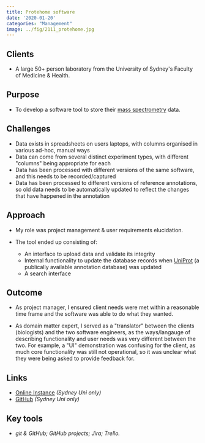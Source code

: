 ```yaml
---
title: Protehome software
date: '2020-01-20'
categories: "Management"
image: ../fig/2111_protehome.jpg
---
```

## Clients

- A large 50+ person laboratory from the University of Sydney's Faculty of Medicine & Health.


## Purpose

- To develop a software tool to store their [mass spectrometry](https://en.wikipedia.org/wiki/Mass_spectrometry) data.


## Challenges

- Data exists in spreadsheets on users laptops, with columns organised in various ad-hoc, manual ways
- Data can come from several distinct experiment types, with different "columns" being appropriate for each
- Data has been processed with different versions of the same software, and this needs to be recorded/captured
- Data has been processed to different versions of reference annotations, so old data needs to be automatically updated to reflect the changes that have happened in the annotation

## Approach

- My role was project management & user requirements elucidation.

- The tool ended up consisting of:
    - An interface to upload data and validate its integrity
    - Internal functionality to update the database records when [UniProt](https://www.uniprot.org/) (a publically available annotation database) was updated
    - A search interface


## Outcome

- As project manager, I ensured client needs were met within a reasonable time frame and the software was able to do what they wanted. 

- As domain matter expert, I served as a "translator" between the clients (biologists) and the two software engineers, as the ways/langauge of describing functionality and user needs was very different between the two. For example, a "UI" demonstration was confusing for the client, as much core functionality was still not operational, so it was unclear what they were being asked to provide feedback for.


## Links 

- [Online Instance](protehome.sydney.edu.au/) *(Sydney Uni only)*
- [GitHub](https://github.sydney.edu.au/informatics/pipe312-protehome-system) *(Sydney Uni only)*

## Key tools

- *git & GitHub; GitHub projects; Jira; Trello.*

